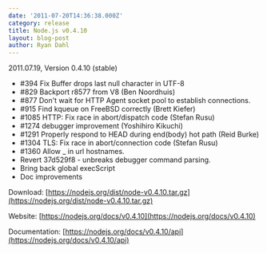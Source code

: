 ```yaml
---
date: '2011-07-20T14:36:38.000Z'
category: release
title: Node.js v0.4.10
layout: blog-post
author: Ryan Dahl
---
```


2011.07.19, Version 0.4.10 (stable)

- #394 Fix Buffer drops last null character in UTF-8
- #829 Backport r8577 from V8 (Ben Noordhuis)
- #877 Don't wait for HTTP Agent socket pool to establish connections.
- #915 Find kqueue on FreeBSD correctly (Brett Kiefer)
- #1085 HTTP: Fix race in abort/dispatch code (Stefan Rusu)
- #1274 debugger improvement (Yoshihiro Kikuchi)
- #1291 Properly respond to HEAD during end(body) hot path (Reid Burke)
- #1304 TLS: Fix race in abort/connection code (Stefan Rusu)
- #1360 Allow \_ in url hostnames.
- Revert 37d529f8 - unbreaks debugger command parsing.
- Bring back global execScript
- Doc improvements

Download: [https://nodejs.org/dist/node-v0.4.10.tar.gz](https://nodejs.org/dist/node-v0.4.10.tar.gz)

Website: [https://nodejs.org/docs/v0.4.10](https://nodejs.org/docs/v0.4.10)

Documentation: [https://nodejs.org/docs/v0.4.10/api](https://nodejs.org/docs/v0.4.10/api)
